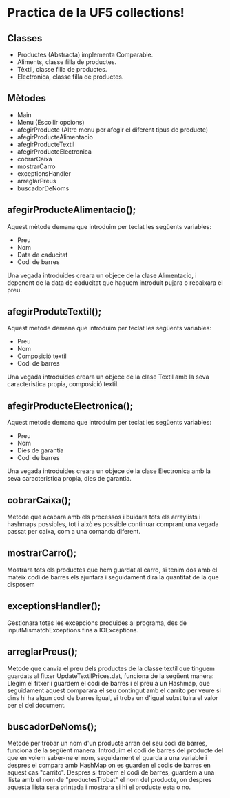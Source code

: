 # Practica de la UF5 collections!
## Classes 
- Productes (Abstracta) implementa Comparable.
- Aliments, classe filla de productes.
- Tèxtil, classe filla de productes.
- Electronica, classe filla de productes.
## Mètodes
- Main
- Menu (Escollir opcions)
- afegirProducte (Altre menu per afegir el diferent tipus de producte)
- afegirProducteAlimentacio 
- afegirProducteTextil
- afegirProducteElectronica
- cobrarCaixa 
- mostrarCarro
- exceptionsHandler
- arreglarPreus
- buscadorDeNoms
  
## afegirProducteAlimentacio();
Aquest mètode demana que introduim per teclat les següents variables:
- Preu
- Nom
- Data de caducitat
- Codi de barres

Una vegada introduides creara un objece de la clase Alimentacio, i depenent de la data de caducitat que haguem introduit pujara o rebaixara el preu.

## afegirProduteTextil();
Aquest metode demana que introduim per teclat les següents variables:
- Preu
- Nom
- Composició textil
- Codi de barres

Una vegada introduides creara un objece de la clase Textil amb la seva caracteristica propia, composició textil.

## afegirProducteElectronica();
Aquest metode demana que introduim per teclat les següents variables:
- Preu
- Nom
- Dies de garantia
- Codi de barres

Una vegada introduides creara un objece de la clase Electronica amb la seva caracteristica propia, dies de garantia.

## cobrarCaixa();
Metode que acabara amb els processos i buidara tots els arraylists i hashmaps possibles, tot i això es possible continuar comprant una vegada passat per caixa, com a una comanda diferent.

## mostrarCarro();
Mostrara tots els productes que hem guardat al carro, si tenim dos amb el mateix codi de barres els ajuntara i seguidament dira la quantitat de la que disposem

## exceptionsHandler();
Gestionara totes les excepcions produides al programa, des de inputMismatchExceptions fins a IOExceptions.

## arreglarPreus();
Metode que canvia el preu dels productes de la classe textil que tinguem guardats al fitxer UpdateTextilPrices.dat, funciona de la següent manera:
Llegim el fitxer i guardem el codi de barres i el preu a un Hashmap, que seguidament aquest comparara el seu contingut amb el carrito per veure si dins hi ha algun codi de barres igual, si troba un d'igual substituira el valor per el del document.

## buscadorDeNoms();
Metode per trobar un nom d'un producte arran del seu codi de barres, funciona de la següent manera:
Introduim el codi de barres del producte del que en volem saber-ne el nom, seguidament el guarda a una variable i despres el compara amb HashMap on es guarden el codis de barres en aquest cas "carrito". Despres si trobem el codi de barres, guardem a una llista amb el nom de "productesTrobat" el nom del producte, on despres aquesta llista sera printada i mostrara si hi el producte esta o no.



